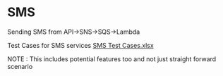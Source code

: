 # SMS
Sending SMS from API->SNS->SQS->Lambda

Test Cases for SMS services
[SMS Test Cases.xlsx](https://github.com/Mukhil-Padmanabhan/SMS/files/10701921/SMS.Test.Cases.xlsx)


NOTE : This includes potential features too and not just straight forward scenario
